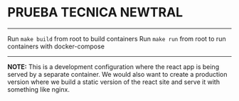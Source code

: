 # PRUEBA TECNICA NEWTRAL
---

Run `make build` from root to build containers
Run `make run` from root to run containers with docker-compose

---

**NOTE:** This is a development configuration where the react app is being served by a separate container. We would also want to create a production version where we build a static version of the react site and serve it with something like nginx.
